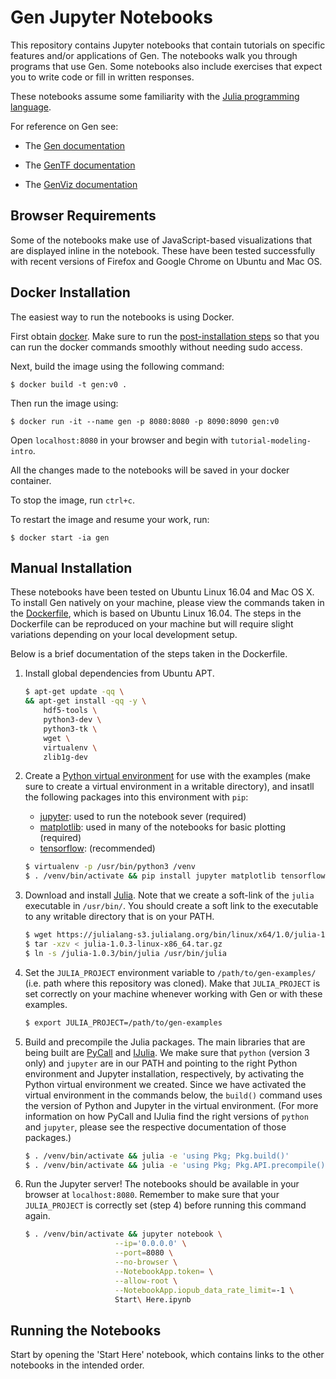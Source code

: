 # Gen Jupyter Notebooks

This repository contains Jupyter notebooks that contain tutorials on specific features and/or applications of Gen.
The notebooks walk you through programs that use Gen.
Some notebooks also include exercises that expect you to write code or fill in written responses.

These notebooks assume some familiarity with the [Julia programming language](https://julialang.org/).

For reference on Gen see:

- The [Gen documentation](https://probcomp.github.io/Gen/dev/)

- The [GenTF documentation](https://probcomp.github.io/GenTF/dev/)

- The [GenViz documentation](https://probcomp.github.io/GenTF/dev/)

## Browser Requirements

Some of the notebooks make use of JavaScript-based visualizations that are displayed inline in the notebook.
These have been tested successfully with recent versions of Firefox and Google Chrome on Ubuntu and Mac OS.

## Docker Installation

The easiest way to run the notebooks is using Docker.

First obtain [docker](https://www.docker.com/).
Make sure to run the [post-installation steps](https://docs.docker.com/install/linux/linux-postinstall/) so that you can run the docker commands smoothly without needing sudo access.

Next, build the image using the following command:

    $ docker build -t gen:v0 .

Then run the image using:

    $ docker run -it --name gen -p 8080:8080 -p 8090:8090 gen:v0

Open `localhost:8080` in your browser and begin with `tutorial-modeling-intro`.

All the changes made to the notebooks will be saved in your docker container.

To stop the image, run `ctrl+c`.

To restart the image and resume your work, run:

    $ docker start -ia gen

## Manual Installation

These notebooks have been tested on Ubuntu Linux 16.04 and Mac OS X.
To install Gen natively on your machine, please view the commands taken in the [Dockerfile](./Dockerfile), which is based on Ubuntu Linux 16.04.
The steps in the Dockerfile can be reproduced on your machine but will require slight variations depending on your local development setup.

Below is a brief documentation of the steps taken in the Dockerfile.

1. Install global dependencies from Ubuntu APT.

    ```bash
    $ apt-get update -qq \
    && apt-get install -qq -y \
        hdf5-tools \
        python3-dev \
        python3-tk \
        wget \
        virtualenv \
        zlib1g-dev
    ```

2. Create a [Python virtual environment](https://virtualenv.pypa.io/en/latest/) for use with the examples (make sure to create a virtual environment in a writable directory), and insatll the following packages into this environment with `pip`:

    - [jupyter](https://jupyter.org/install#installing-jupyter-with-pip): used to run the notebook sever (required)
    - [matplotlib](https://matplotlib.org/users/installing.html#installing): used in many of the notebooks for basic plotting (required)
    - [tensorflow](https://www.tensorflow.org/install/pip): (recommended)

    ```bash
    $ virtualenv -p /usr/bin/python3 /venv
    $ . /venv/bin/activate && pip install jupyter matplotlib tensorflow
    ```

3. Download and install [Julia](https://julialang.org). Note that we create a soft-link of the `julia` executable in `/usr/bin/`. You should create a soft link to the executable to any writable directory that is on your PATH.

    ```bash
    $ wget https://julialang-s3.julialang.org/bin/linux/x64/1.0/julia-1.0.3-linux-x86_64.tar.gz
    $ tar -xzv < julia-1.0.3-linux-x86_64.tar.gz
    $ ln -s /julia-1.0.3/bin/julia /usr/bin/julia
    ```

4. Set the `JULIA_PROJECT` environment variable to `/path/to/gen-examples/` (i.e. path where this repository was cloned). Make that `JULIA_PROJECT` is set correctly on your machine whenever working with Gen or with these examples.

    ```bash
    $ export JULIA_PROJECT=/path/to/gen-examples
    ```

5. Build and precompile the Julia packages. The main libraries that are being built are [PyCall](https://github.com/JuliaPy/PyCall.jl) and [IJulia](https://github.com/JuliaLang/IJulia.jl). We make sure that `python` (version 3 only) and `jupyter` are in our PATH and pointing to the right Python environment and Jupyter installation, respectively, by activating the Python virtual environment we created. Since we have activated the virtual environment in the commands below, the `build()` command uses the version of Python and Jupyter in the virtual environment. (For more information on how PyCall and IJulia find the right versions of `python` and `jupyter`, please see the respective documentation of those packages.)

    ```bash
    $ . /venv/bin/activate && julia -e 'using Pkg; Pkg.build()'
    $ . /venv/bin/activate && julia -e 'using Pkg; Pkg.API.precompile()'
    ```

6. Run the Jupyter server! The notebooks should be available in your browser at `localhost:8080`. Remember to make sure that your `JULIA_PROJECT` is correctly set (step 4) before running this command again.

    ```bash
    $ . /venv/bin/activate && jupyter notebook \
                        --ip='0.0.0.0' \
                        --port=8080 \
                        --no-browser \
                        --NotebookApp.token= \
                        --allow-root \
                        --NotebookApp.iopub_data_rate_limit=-1 \
                        Start\ Here.ipynb
    ```

## Running the Notebooks

Start by opening the 'Start Here' notebook, which contains links to the other notebooks in the intended order.
